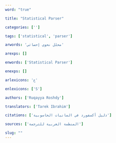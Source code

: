 ```yaml
---
word: "true"

title: "Statistical Parser"

categories: ['']

tags: ['statistical', 'parser']

arwords: 'محلل نحوي إحصائي'

arexps: []

enwords: ['Statistical Parser']

enexps: []

arlexicons: 'ح'

enlexicons: ['S']

authors: ['Ruqayya Roshdy']

translators: ['Tarek Ibrahim']

citations: ['دليل أكسفورد في السانيات الحاسوبية']

sources: ['المنظمة العربية للترجمة']

slug: ""
---
```

